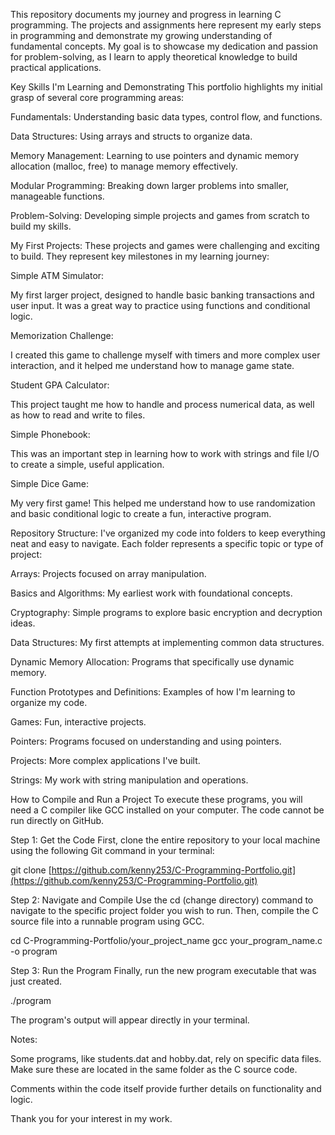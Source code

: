 This repository documents my journey and progress in learning C programming. The projects and assignments here represent my early steps in programming and demonstrate my growing understanding of fundamental concepts. My goal is to showcase my dedication and passion for problem-solving, as I learn to apply theoretical knowledge to build practical applications.

Key Skills I'm Learning and Demonstrating
This portfolio highlights my initial grasp of several core programming areas:

Fundamentals: Understanding basic data types, control flow, and functions.

Data Structures: Using arrays and structs to organize data.

Memory Management: Learning to use pointers and dynamic memory allocation (malloc, free) to manage memory effectively.

Modular Programming: Breaking down larger problems into smaller, manageable functions.

Problem-Solving: Developing simple projects and games from scratch to build my skills.

My First Projects:
These projects and games were challenging and exciting to build. They represent key milestones in my learning journey:

Simple ATM Simulator:

My first larger project, designed to handle basic banking transactions and user input. It was a great way to practice using functions and conditional logic.

Memorization Challenge:

I created this game to challenge myself with timers and more complex user interaction, and it helped me understand how to manage game state.

Student GPA Calculator:

This project taught me how to handle and process numerical data, as well as how to read and write to files.

Simple Phonebook:

This was an important step in learning how to work with strings and file I/O to create a simple, useful application.

Simple Dice Game:

My very first game! This helped me understand how to use randomization and basic conditional logic to create a fun, interactive program.

Repository Structure:
I've organized my code into folders to keep everything neat and easy to navigate. Each folder represents a specific topic or type of project:

Arrays: Projects focused on array manipulation.

Basics and Algorithms: My earliest work with foundational concepts.

Cryptography: Simple programs to explore basic encryption and decryption ideas.

Data Structures: My first attempts at implementing common data structures.

Dynamic Memory Allocation: Programs that specifically use dynamic memory.

Function Prototypes and Definitions: Examples of how I'm learning to organize my code.

Games: Fun, interactive projects.

Pointers: Programs focused on understanding and using pointers.

Projects: More complex applications I've built.

Strings: My work with string manipulation and operations.


How to Compile and Run a Project
To execute these programs, you will need a C compiler like GCC installed on your computer. The code cannot be run directly on GitHub.

Step 1: Get the Code
First, clone the entire repository to your local machine using the following Git command in your terminal:

git clone [https://github.com/kenny253/C-Programming-Portfolio.git](https://github.com/kenny253/C-Programming-Portfolio.git)

Step 2: Navigate and Compile
Use the cd (change directory) command to navigate to the specific project folder you wish to run. Then, compile the C source file into a runnable program using GCC.

cd C-Programming-Portfolio/your_project_name
gcc your_program_name.c -o program

Step 3: Run the Program
Finally, run the new program executable that was just created.

./program

The program's output will appear directly in your terminal.

Notes:

Some programs, like students.dat and hobby.dat, rely on specific data files. Make sure these are located in the same folder as the C source code.

Comments within the code itself provide further details on functionality and logic.

Thank you for your interest in my work.
